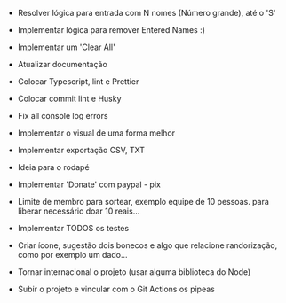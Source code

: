 - Resolver lógica para entrada com N nomes (Número grande), até o 'S'

- Implementar lógica para remover Entered Names :)
- Implementar um 'Clear All'

- Atualizar documentação
- Colocar Typescript, lint e Prettier
- Colocar commit lint e Husky

- Fix all console log errors

- Implementar o visual de uma forma melhor

- Implementar exportação CSV, TXT
- Ideia para o rodapé
- Implementar 'Donate' com paypal - pix
- Limite de membro para sortear, exemplo equipe de 10 pessoas. para liberar necessário doar 10 reais...

- Implementar TODOS os testes

- Criar ícone, sugestão dois bonecos e algo que relacione randorização, como por exemplo um dado...
- Tornar internacional o projeto (usar alguma biblioteca do Node)

- Subir o projeto e vincular com o Git Actions os pipeas